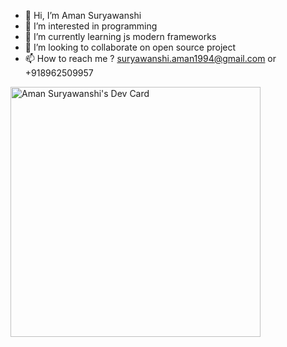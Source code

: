 - 👋 Hi, I’m Aman Suryawanshi
- 👀 I’m interested in programming
- 🌱 I’m currently learning js modern frameworks
- 💞️ I’m looking to collaborate on open source project
- 📫 How to reach me ? suryawanshi.aman1994@gmail.com or +918962509957

<a href="https://app.daily.dev/coderaman594"><img src="https://api.daily.dev/devcards/936db71ee7b4477ebb2a76ab057b5036.png?r=5n6" width="400" alt="Aman Suryawanshi's Dev Card"/></a>
<!---
coderaman594/coderaman594 is a ✨ special ✨ repository because its `README.md` (this file) appears on your GitHub profile.
You can click the Preview link to take a look at your changes.
--->

